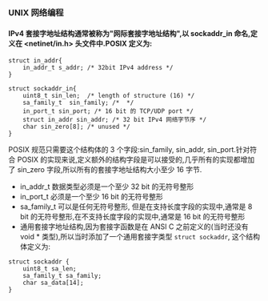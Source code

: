 ### UNIX 网络编程

#### IPv4 套接字地址结构通常被称为"网际套接字地址结构",以 sockaddr_in 命名,定义在 <netinet/in.h> 头文件中.POSIX 定义为:
```
struct in_addr{
    in_addr_t s_addr; /* 32bit IPv4 address */
}

struct sockaddr_in{
    uint8_t sin_len;  /* length of structure (16) */
    sa_family_t  sin_family; /*  */
    in_port_t sin_port; /* 16 bit 的 TCP/UDP port */
    struct in_addr sin_addr; /* 32 bit IPv4 网络字节序 */
    char sin_zero[8]; /* unused */
}
```
POSIX 规范只需要这个结构体的 3 个字段:sin_family, sin_addr, sin_port.针对符合 POSIX 的实现来说,定义额外的结构字段是可以接受的,几乎所有的实现都增加了 sin_zero 字段,所以所有的套接字地址结构大小至少 16 字节.
* in_addr_t 数据类型必须是一个至少 32 bit 的无符号整形
* in_port_t 必须是一个至少 16 bit 的无符号整形
* sa_family_t 可以是任何无符号整形, 但是在支持长度字段的实现中,通常是 8 bit 的无符号整形,在不支持长度字段的实现中,通常是 16 bit 的无符号整形
* 通用套接字地址结构,因为套接字函数是在 ANSI C 之前定义的(当时还没有 void * 类型),所以当时添加了一个通用套接字类型 ``struct sockaddr``, 这个结构体定义为:
```
struct sockaddr {
    uint8_t sa_len;
    sa_family_t sa_family;
    char sa_data[14];
}
```
